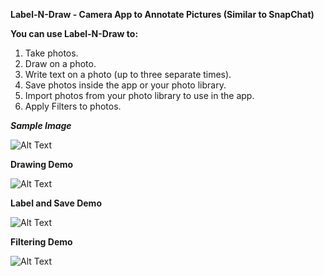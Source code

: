 **Label-N-Draw - Camera App to Annotate Pictures (Similar to SnapChat)**


****You can use Label-N-Draw to:**** 
  1. Take photos.
  2. Draw on a photo.
  3. Write text on a photo (up to three separate times).
  4. Save photos inside the app or your photo library.
  5. Import photos from your photo library to use in the app.
  6. Apply Filters to photos.
  
  ***Sample Image***
  
  
  ![Alt Text](https://github.com/dtroupe18/DigiDraw/blob/master/ReadMe/SavedImage.JPG)

  
  **Drawing Demo**
  
  ![Alt Text](https://github.com/dtroupe18/DigiDraw/blob/master/ReadMe/Draw.gif)
  
  
  
  **Label and Save Demo**
  
  ![Alt Text](https://github.com/dtroupe18/DigiDraw/blob/master/ReadMe/LabelAndDraw.gif)
  
  
  **Filtering Demo**
  
  ![Alt Text](https://github.com/dtroupe18/DigiDraw/blob/master/ReadMe/Filter.gif)
  
  
